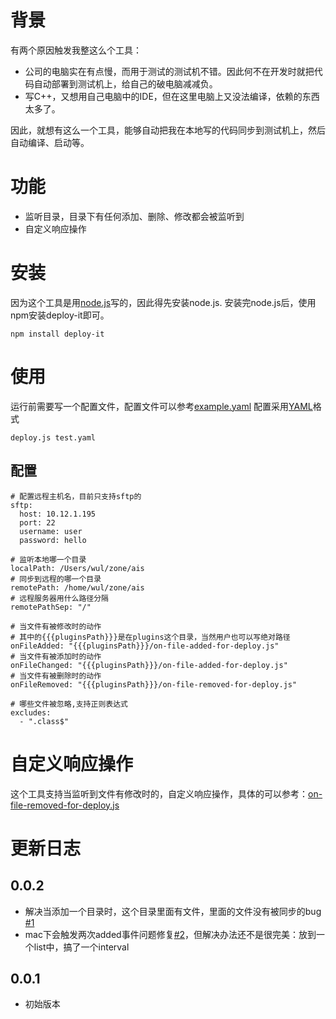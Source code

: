 # 背景
有两个原因触发我整这么个工具：

* 公司的电脑实在有点慢，而用于测试的测试机不错。因此何不在开发时就把代码自动部署到测试机上，给自己的破电脑减减负。
* 写C++，又想用自己电脑中的IDE，但在这里电脑上又没法编译，依赖的东西太多了。
   
因此，就想有这么一个工具，能够自动把我在本地写的代码同步到测试机上，然后自动编译、启动等。

# 功能

* 监听目录，目录下有任何添加、删除、修改都会被监听到
* 自定义响应操作

# 安装
因为这个工具是用[node.js](http://nodejs.org/)写的，因此得先安装node.js.
安装完node.js后，使用npm安装deploy-it即可。

    npm install deploy-it

# 使用
运行前需要写一个配置文件，配置文件可以参考[example.yaml](https://github.com/magicsky/deploy-it/blob/master/example.yaml)
配置采用[YAML](http://www.yaml.org/)格式

    deploy.js test.yaml

## 配置

    # 配置远程主机名，目前只支持sftp的
    sftp:
      host: 10.12.1.195
      port: 22
      username: user
      password: hello
    
    # 监听本地哪一个目录
    localPath: /Users/wul/zone/ais
    # 同步到远程的哪一个目录
    remotePath: /home/wul/zone/ais
    # 远程服务器用什么路径分隔
    remotePathSep: "/"

    # 当文件有被修改时的动作
    # 其中的{{{pluginsPath}}}是在plugins这个目录，当然用户也可以写绝对路径
    onFileAdded: "{{{pluginsPath}}}/on-file-added-for-deploy.js"
    # 当文件有被添加时的动作
    onFileChanged: "{{{pluginsPath}}}/on-file-added-for-deploy.js"
    # 当文件有被删除时的动作
    onFileRemoved: "{{{pluginsPath}}}/on-file-removed-for-deploy.js"
    
    # 哪些文件被忽略,支持正则表达式
    excludes:
      - ".class$"

# 自定义响应操作
这个工具支持当监听到文件有修改时的，自定义响应操作，具体的可以参考：[on-file-removed-for-deploy.js](https://github.com/magicsky/deploy-it/blob/master/plugins/on-file-removed-for-deploy.js)

# 更新日志
## 0.0.2

* 解决当添加一个目录时，这个目录里面有文件，里面的文件没有被同步的bug [#1](https://github.com/magicsky/deploy-it/issues/1)
* mac下会触发两次added事件问题修复[#2](https://github.com/magicsky/deploy-it/issues/2)，但解决办法还不是很完美：放到一个list中，搞了一个interval

## 0.0.1

* 初始版本
      
